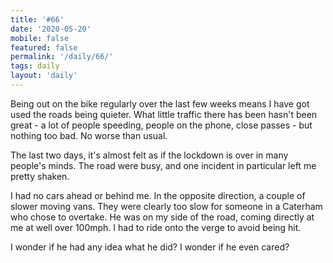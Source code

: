 ```yaml
---
title: '#66'
date: '2020-05-20'
mobile: false
featured: false
permalink: '/daily/66/'
tags: daily
layout: 'daily'
---
```


Being out on the bike regularly over the last few weeks means I have got used the roads being quieter. What little traffic there has been hasn't been great - a lot of people speeding, people on the phone, close passes - but nothing too bad. No worse than usual.

The last two days, it's almost felt as if the lockdown is over in many people's minds. The road were busy, and one incident in particular left me pretty shaken.

I had no cars ahead or behind me. In the opposite direction, a couple of slower moving vans. They were clearly too slow for someone in a Caterham who chose to overtake. He was on my side of the road, coming directly at me at well over 100mph. I had to ride onto the verge to avoid being hit.

I wonder if he had any idea what he did? I wonder if he even cared?
